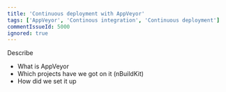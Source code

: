 ```yaml
---
title: 'Continuous deployment with AppVeyor'
tags: ['AppVeyor', 'Continous integration', 'Continuous deployment']
commentIssueId: 5000
ignored: true
---
```


Describe

* What is AppVeyor
* Which projects have we got on it (nBuildKit)
* How did we set it up